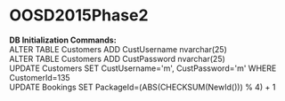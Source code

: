 # OOSD2015Phase2
**DB Initialization Commands:**  
ALTER TABLE Customers ADD CustUsername nvarchar(25)  
ALTER TABLE Customers ADD CustPassword nvarchar(25)  
UPDATE Customers SET CustUsername='m', CustPassword='m' WHERE CustomerId=135  
UPDATE Bookings SET PackageId=(ABS(CHECKSUM(NewId())) % 4) + 1  
